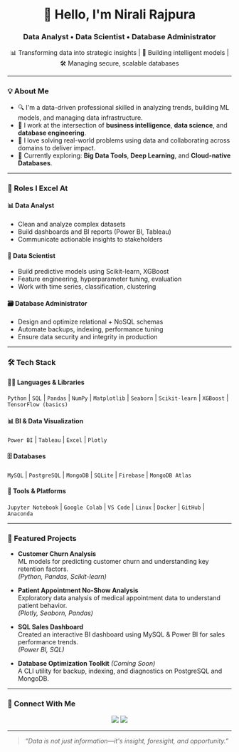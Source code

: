 <h1 align="center">👋 Hello, I'm Nirali Rajpura</h1>
<h3 align="center">Data Analyst • Data Scientist • Database Administrator</h3>

<p align="center">
  📊 Transforming data into strategic insights | 🤖 Building intelligent models | 🛠️ Managing secure, scalable databases
</p>

---

### 💡 About Me

- 🔍 I'm a data-driven professional skilled in analyzing trends, building ML models, and managing data infrastructure.
- 🧠 I work at the intersection of **business intelligence**, **data science**, and **database engineering**.
- 💼 I love solving real-world problems using data and collaborating across domains to deliver impact.
- 🌱 Currently exploring: **Big Data Tools**, **Deep Learning**, and **Cloud-native Databases**.

---

### 🧠 Roles I Excel At

#### 📊 Data Analyst
- Clean and analyze complex datasets
- Build dashboards and BI reports (Power BI, Tableau)
- Communicate actionable insights to stakeholders

#### 🤖 Data Scientist
- Build predictive models using Scikit-learn, XGBoost
- Feature engineering, hyperparameter tuning, evaluation
- Work with time series, classification, clustering

#### 🗃️ Database Administrator
- Design and optimize relational + NoSQL schemas
- Automate backups, indexing, performance tuning
- Ensure data security and integrity in production

---

### 🛠️ Tech Stack

#### 👩‍💻 Languages & Libraries  
`Python` | `SQL` | `Pandas` | `NumPy` | `Matplotlib` | `Seaborn` | `Scikit-learn` | `XGBoost` | `TensorFlow (basics)`

#### 📊 BI & Data Visualization  
`Power BI` | `Tableau` | `Excel` | `Plotly`

#### 🗄️ Databases  
`MySQL` | `PostgreSQL` | `MongoDB` | `SQLite` | `Firebase` | `MongoDB Atlas`

#### 🔧 Tools & Platforms  
`Jupyter Notebook` | `Google Colab` | `VS Code` | `Linux` | `Docker` | `GitHub` | `Anaconda`

---

### 🚀 Featured Projects

- **Customer Churn Analysis**  
  ML models for predicting customer churn and understanding key retention factors.  
  *(Python, Pandas, Scikit-learn)*

- **Patient Appointment No-Show Analysis**  
  Exploratory data analysis of medical appointment data to understand patient behavior.  
  *(Plotly, Seaborn, Pandas)*

- **SQL Sales Dashboard**  
  Created an interactive BI dashboard using MySQL & Power BI for sales performance trends.  
  *(Power BI, SQL)*

- **Database Optimization Toolkit** *(Coming Soon)*  
  A CLI utility for backup, indexing, and diagnostics on PostgreSQL and MongoDB.

---

### 🔗 Connect With Me

<p align="center">
  <a href="mailto:rajpuranirali@gmail.com"><img src="https://img.shields.io/badge/Gmail-rajpuranirali-red?logo=gmail&logoColor=white"></a>
  <a href="https://www.linkedin.com/in/YOUR-LINK-HERE/"><img src="https://img.shields.io/badge/LinkedIn-Nirali%20Rajpura-blue?logo=linkedin&logoColor=white"></a>
</p>

---

> _“Data is not just information—it's insight, foresight, and opportunity.”_
